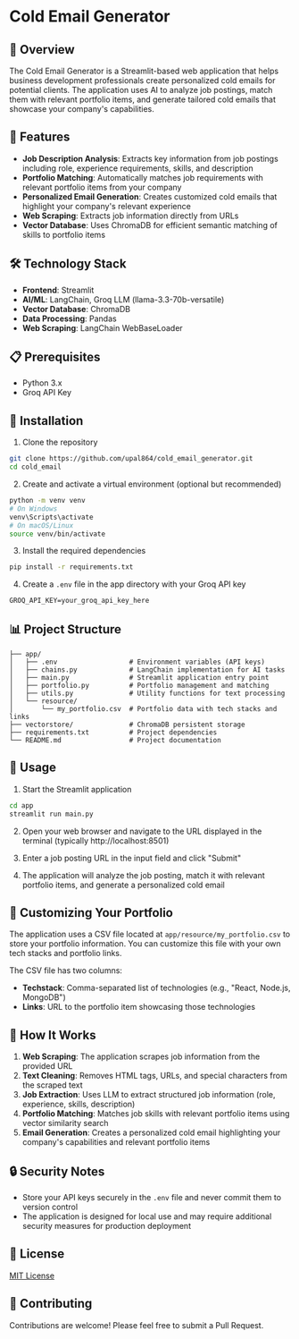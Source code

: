 # Cold Email Generator

## 📧 Overview

The Cold Email Generator is a Streamlit-based web application that helps business development professionals create personalized cold emails for potential clients. The application uses AI to analyze job postings, match them with relevant portfolio items, and generate tailored cold emails that showcase your company's capabilities.

## 🚀 Features

- **Job Description Analysis**: Extracts key information from job postings including role, experience requirements, skills, and description
- **Portfolio Matching**: Automatically matches job requirements with relevant portfolio items from your company
- **Personalized Email Generation**: Creates customized cold emails that highlight your company's relevant experience
- **Web Scraping**: Extracts job information directly from URLs
- **Vector Database**: Uses ChromaDB for efficient semantic matching of skills to portfolio items

## 🛠️ Technology Stack

- **Frontend**: Streamlit
- **AI/ML**: LangChain, Groq LLM (llama-3.3-70b-versatile)
- **Vector Database**: ChromaDB
- **Data Processing**: Pandas
- **Web Scraping**: LangChain WebBaseLoader

## 📋 Prerequisites

- Python 3.x
- Groq API Key

## 🔧 Installation

1. Clone the repository

```bash
git clone https://github.com/upal864/cold_email_generator.git
cd cold_email
```

2. Create and activate a virtual environment (optional but recommended)

```bash
python -m venv venv
# On Windows
venv\Scripts\activate
# On macOS/Linux
source venv/bin/activate
```

3. Install the required dependencies

```bash
pip install -r requirements.txt
```

4. Create a `.env` file in the app directory with your Groq API key

```
GROQ_API_KEY=your_groq_api_key_here
```

## 📊 Project Structure

```
├── app/
│   ├── .env                  # Environment variables (API keys)
│   ├── chains.py             # LangChain implementation for AI tasks
│   ├── main.py               # Streamlit application entry point
│   ├── portfolio.py          # Portfolio management and matching
│   ├── utils.py              # Utility functions for text processing
│   └── resource/
│       └── my_portfolio.csv  # Portfolio data with tech stacks and links
├── vectorstore/              # ChromaDB persistent storage
├── requirements.txt          # Project dependencies
└── README.md                 # Project documentation
```

## 🚀 Usage

1. Start the Streamlit application

```bash
cd app
streamlit run main.py
```

2. Open your web browser and navigate to the URL displayed in the terminal (typically http://localhost:8501)

3. Enter a job posting URL in the input field and click "Submit"

4. The application will analyze the job posting, match it with relevant portfolio items, and generate a personalized cold email

## 📝 Customizing Your Portfolio

The application uses a CSV file located at `app/resource/my_portfolio.csv` to store your portfolio information. You can customize this file with your own tech stacks and portfolio links.

The CSV file has two columns:
- **Techstack**: Comma-separated list of technologies (e.g., "React, Node.js, MongoDB")
- **Links**: URL to the portfolio item showcasing those technologies

## 🧠 How It Works

1. **Web Scraping**: The application scrapes job information from the provided URL
2. **Text Cleaning**: Removes HTML tags, URLs, and special characters from the scraped text
3. **Job Extraction**: Uses LLM to extract structured job information (role, experience, skills, description)
4. **Portfolio Matching**: Matches job skills with relevant portfolio items using vector similarity search
5. **Email Generation**: Creates a personalized cold email highlighting your company's capabilities and relevant portfolio items

## 🔒 Security Notes

- Store your API keys securely in the `.env` file and never commit them to version control
- The application is designed for local use and may require additional security measures for production deployment

## 📄 License

[MIT License](LICENSE)

## 🤝 Contributing

Contributions are welcome! Please feel free to submit a Pull Request.

